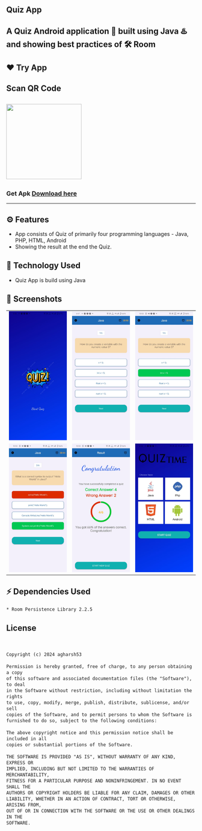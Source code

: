 ## Quiz App
A Quiz Android application 📱 built using Java ♨️ and showing best practices of 🛠️ Room
-------------------

## ❤️ Try App
## Scan QR Code
 <img src="https://raw.githubusercontent.com/pikachu404/Quiz-App/master/screenshots/qrCodeForApk.png"
width="200" height="200"> 
---------------
### Get Apk [Download here](https://drive.google.com/file/d/1WXNeaF4_xUU1JlxkBym1c5zFzMieJzId/view?usp=sharing)
------------
## ⚙️ Features
* App consists of Quiz of primarily four programming languages - Java, PHP, HTML, Android
* Showing the result at the end the Quiz.

## 🚀 Technology Used

* Quiz App is build using Java



## 📸 Screenshots

|                            |                            |                            |
|:--------------------------:|:--------------------------:|:--------------------------:|
| ![Imgur](Screanshot/0.png) | ![Imgur](Screanshot/1.png) | ![Imgur](Screanshot/2.png) |
| ![Imgur](Screanshot/3.png) | ![Imgur](Screanshot/4.png) | ![Imgur](Screanshot/5.png) |

## ⚡ Dependencies Used
```sh
* Room Persistence Library 2.2.5
```

## License
```


Copyright (c) 2024 agharsh53

Permission is hereby granted, free of charge, to any person obtaining a copy
of this software and associated documentation files (the "Software"), to deal
in the Software without restriction, including without limitation the rights
to use, copy, modify, merge, publish, distribute, sublicense, and/or sell
copies of the Software, and to permit persons to whom the Software is
furnished to do so, subject to the following conditions:

The above copyright notice and this permission notice shall be included in all
copies or substantial portions of the Software.

THE SOFTWARE IS PROVIDED "AS IS", WITHOUT WARRANTY OF ANY KIND, EXPRESS OR
IMPLIED, INCLUDING BUT NOT LIMITED TO THE WARRANTIES OF MERCHANTABILITY,
FITNESS FOR A PARTICULAR PURPOSE AND NONINFRINGEMENT. IN NO EVENT SHALL THE
AUTHORS OR COPYRIGHT HOLDERS BE LIABLE FOR ANY CLAIM, DAMAGES OR OTHER
LIABILITY, WHETHER IN AN ACTION OF CONTRACT, TORT OR OTHERWISE, ARISING FROM,
OUT OF OR IN CONNECTION WITH THE SOFTWARE OR THE USE OR OTHER DEALINGS IN THE
SOFTWARE.
```
